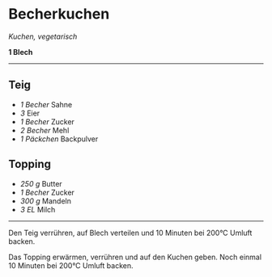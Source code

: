 # Becherkuchen

*Kuchen, vegetarisch*

**1 Blech**

---

## Teig

- *1 Becher* Sahne
- *3* Eier
- *1 Becher* Zucker
- *2 Becher* Mehl
- *1 Päckchen* Backpulver

## Topping

- *250 g* Butter
- *1 Becher* Zucker
- *300 g* Mandeln
- *3 EL* Milch

---

Den Teig verrühren, auf Blech verteilen und 10 Minuten bei 200°C Umluft backen.

Das Topping erwärmen, verrühren und auf den Kuchen geben. Noch einmal 10 Minuten bei 200°C Umluft backen.
